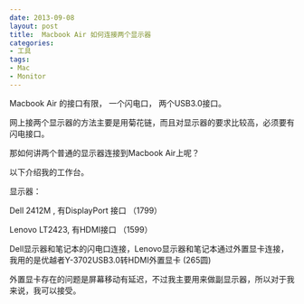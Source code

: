 ```yaml
---
date: 2013-09-08
layout: post
title:  Macbook Air 如何连接两个显示器
categories:
- 工具
tags:
- Mac
- Monitor
---
```



Macbook Air 的接口有限， 一个闪电口， 两个USB3.0接口。

网上接两个显示器的方法主要是用菊花链，而且对显示器的要求比较高，必须要有闪电接口。

那如何讲两个普通的显示器连接到Macbook Air上呢？

以下介绍我的工作台。

显示器：

Dell 2412M , 有DisplayPort 接口 （1799）

Lenovo LT2423, 有HDMI接口 （1599）

Dell显示器和笔记本的闪电口连接，Lenovo显示器和笔记本通过外置显卡连接， 我用的是优越者Y-3702USB3.0转HDMI外置显卡 (265圆)

外置显卡存在的问题是屏幕移动有延迟，不过我主要用来做副显示器，所以对于我来说，我可以接受。



